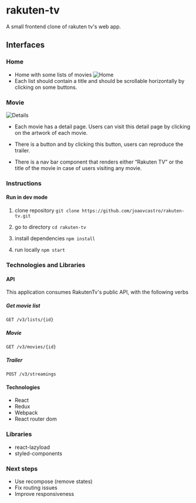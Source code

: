 # rakuten-tv
A small frontend clone of rakuten tv's web app.

## Interfaces

### Home
- Home with some lists of movies
![Home](https://image.prntscr.com/image/IIx72eXOSrKwxgwGcghbEA.png)
-  Each list should contain a title and should be scrollable horizontally by clicking on some buttons.

### Movie
![Details](https://i.ibb.co/rdZ8mkc/info-min.pngg)
- Each movie has a detail page. Users can visit this detail page by clicking on the artwork of each movie. 
- There is a button and by clicking this button, users can reproduce the trailer.

- There is a nav bar component that renders either “Rakuten TV” or the title of the movie in case of users visiting any movie.

### Instructions

#### Run in dev mode 

1. clone repository
`git clone https://github.com/joaovcastro/rakuten-tv.git`

2. go to directory
`cd rakuten-tv`

3. install dependencies
`npm install`

4. run locally
`npm start`

### Technologies and Libraries

#### API
This application consumes RakutenTv's public API, with the following verbs

 ##### Get movie list 
`GET /v3/lists/{id}`
 
 ##### Movie
 `GET /v3/movies/{id}`
 
 ##### Trailer
`POST /v3/streamings`

#### Technologies
- React
- Redux
- Webpack
- React router dom

### Libraries
- react-lazyload
- styled-components

### Next steps
- Use recompose (remove states)
- Fix routing issues
- Improve responsiveness
